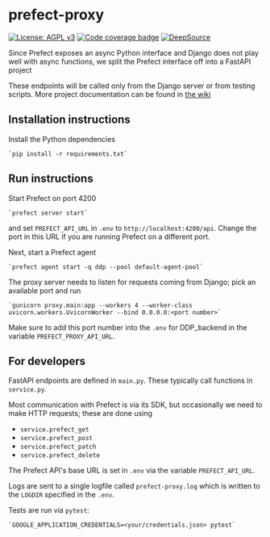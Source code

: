 # prefect-proxy

[![License: AGPL v3](https://img.shields.io/badge/License-AGPL%20v3-blue.svg)](https://www.gnu.org/licenses/agpl-3.0)
[![Code coverage badge](https://img.shields.io/codecov/c/github/DalgoT4D/prefect-proxy/main.svg)](https://codecov.io/gh/DalgoT4D/prefect-proxy/branch/main)
[![DeepSource](https://app.deepsource.com/gh/DalgoT4D/prefect-proxy.svg/?label=active+issues&show_trend=true&token=2GpMBhrZhOTX8-sWY9yJWDXY)](https://app.deepsource.com/gh/DalgoT4D/prefect-proxy/?ref=repository-badge)

Since Prefect exposes an async Python interface and Django does not play well with async functions, we split the Prefect interface off into a FastAPI project

These endpoints will be called only from the Django server or from testing scripts. More project documentation can be found in [the wiki](https://github.com/DalgoT4D/prefect-proxy/wiki)


## Installation instructions

Install the Python dependencies

    `pip install -r requirements.txt`

## Run instructions

Start Prefect on port 4200

    `prefect server start`

and set `PREFECT_API_URL` in `.env` to `http://localhost:4200/api`. Change the port in this URL if you are running Prefect on a different port.

Next, start a Prefect agent

    `prefect agent start -q ddp --pool default-agent-pool`

The proxy server needs to listen for requests coming from Django; pick an available port and run

    `gunicorn proxy.main:app --workers 4 --worker-class uvicorn.workers.UvicornWorker --bind 0.0.0.0:<port number>`

Make sure to add this port number into the `.env` for DDP_backend in the variable `PREFECT_PROXY_API_URL`.

## For developers

FastAPI endpoints are defined in `main.py`. These typically call functions in `service.py`.

Most communication with Prefect is via its SDK, but occasionally we need to make HTTP requests; these are done using

- `service.prefect_get`
- `service.prefect_post`
- `service.prefect_patch`
- `service.prefect_delete`

The Prefect API's base URL is set in `.env` via the variable `PREFECT_API_URL`.

Logs are sent to a single logfile called `prefect-proxy.log` which is written to the `LOGDIR` specified in the `.env`.

Tests are run via `pytest`:

    `GOOGLE_APPLICATION_CREDENTIALS=<your/credentials.json> pytest`
